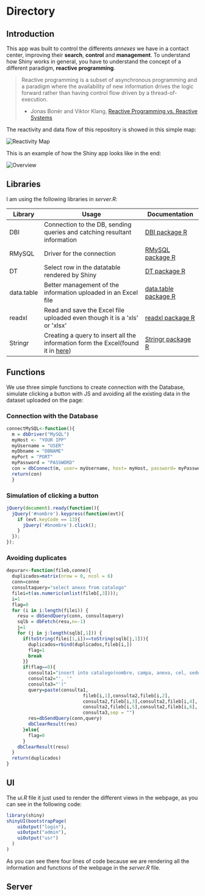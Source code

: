 # Directory

## Introduction
This app was built to control the differents *annexes* we have in a contact center, improving their **search**, **control** and **management**.
To understand how Shiny works in general, you have to understand the concept of a different paradigm, **reactive programming**.

> Reactive programming is a subset of asynchronous programming and a paradigm where the availability of new information drives the logic forward rather than having control flow driven by a thread-of-execution.
>- Jonas Bonér and Viktor Klang, [Reactive Programming vs. Reactive Systems](https://www.oreilly.com/ideas/reactive-programming-vs-reactive-systems)

The reactivity and data flow of this repository is showed in this simple map:

![Reactivity Map](https://user-images.githubusercontent.com/31576039/45839122-11f51680-bcd9-11e8-9e41-f906d103aa4f.png)

This is an example of how the Shiny app looks like in the end:

![Overview](https://user-images.githubusercontent.com/31576039/45829616-f847d500-bcc0-11e8-9883-ce55a82eb261.png)

## Libraries
I am using the following libraries in *server.R*:

Library | Usage | Documentation
------- | ----- | -------------
DBI | Connection to the DB, sending queries and catching resultant information | [DBI package R](https://www.rdocumentation.org/packages/DBI/versions/0.5-1)
RMySQL | Driver for the connection | [RMySQL package R](https://www.rdocumentation.org/packages/RMySQL/versions/0.10.15)
DT | Select row in the datatable rendered by Shiny | [DT package R](https://www.rdocumentation.org/packages/DT/versions/0.4)
data.table | Better management of the information uploaded in an Excel file | [data.table package R](https://www.rdocumentation.org/packages/data.table/versions/1.11.6)
readxl | Read and save the Excel file uploaded even though it is a 'xls' or 'xlsx' | [readxl package R](https://www.rdocumentation.org/packages/readxl/versions/1.1.0)
Stringr | Creating a query to insert all the information form the Excel(found it in [here](https://user-images.githubusercontent.com/31576039/45834019-c425e180-bccb-11e8-9321-04dc81f1d093.png)) | [Stringr package R](https://www.rdocumentation.org/packages/stringr/versions/1.3.1)

## Functions
We use three simple functions to create connection with the Database, simulate clicking a button with JS and avoiding all the existing data in the dataset uploaded on the page:

### Connection with the Database
```R
connectMySQL<-function(){
  m = dbDriver("MySQL")
  myHost <- "YOUR IPP"
  myUsername = "USER"
  myDbname = "DBNAME"
  myPort = "PORT"
  myPassword = "PASSWORD"
  con = dbConnect(m, user= myUsername, host= myHost, password= myPassword, dbname= myDbname, port= myPort)
  return(con)
  }
```

### Simulation of clicking a button
```javascript
jQuery(document).ready(function(){
  jQuery('#nombre').keypress(function(evt){
    if (evt.keyCode == 13){
      jQuery('#bnombre').click();
    }
  });
});
```

### Avoiding duplicates
```R
depurar<-function(fileb,conne){
  duplicados=matrix(nrow = 0, ncol = 6)
  conn=conne
  consultaquery="select anexo from catalogo"
  filei=t(as.numeric(unlist(fileb[,3])));
  i=1
  flag=0
  for (i in i:length(filei)) {
    resu = dbSendQuery(conn, consultaquery)
    sqlb = dbFetch(resu,n=-1)
    j=1
    for (j in j:length(sqlb[,1])) {
      if(toString(filei[1,i])==toString(sqlb[j,1])){
        duplicados=rbind(duplicados,fileb[i,])
        flag=1
        break
      }}
      if(flag==0){
        consulta1="insert into catalogo(nombre, campa, anexo, cel, sede,cargo) value ('"
        consulta2="', '"
        consulta3="')"
        query=paste(consulta1,
                            fileb[i,1],consulta2,fileb[i,2],
                            consulta2,fileb[i,3],consulta2,fileb[i,4],
                            consulta2,fileb[i,5],consulta2,fileb[i,6],
                            consulta3,sep = "")
        res=dbSendQuery(conn,query)
        dbClearResult(res)
      }else{
        flag=0
      }
    dbClearResult(resu)
  }
  return(duplicados)
}
```

## UI
The *ui.R* file it just used to render the different views in the webpage, as you can see in the following code:
```R
library(shiny)
shinyUI(bootstrapPage(
    uiOutput("login"),
    uiOutput("admin"),
    uiOutput("usr")
  )
)
```
As you can see there four lines of code because we are rendering all the information and functions of the webpage in the *server.R* file.

## Server
